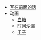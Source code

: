 * [写在前面的话](preface "Anime Comment前言")
* 动画
  * [白箱](anime/shirobako "SHIROBAKO 白箱")
  * [时间沙漏](anime/Fragtime "フラグタイム")
  * [千子](anime/cencoroll "CENCOROLL CONNECT")